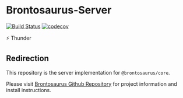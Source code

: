 # Brontosaurus-Server

[![Build Status](https://travis-ci.org/SudoDotDog/Brontosaurus-Server.svg?branch=master)](https://travis-ci.org/SudoDotDog/Brontosaurus-Server)
[![codecov](https://codecov.io/gh/SudoDotDog/Brontosaurus-Server/branch/master/graph/badge.svg)](https://codecov.io/gh/SudoDotDog/Brontosaurus-Server)

:zap: Thunder

## Redirection

This repository is the server implementation for `@brontosaurus/core`.

Please visit [Brontosaurus Github Repository](https://github.com/SudoDotDog/Brontosaurus) for project information and install instructions.
